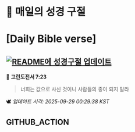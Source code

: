# 🙏 매일의 성경 구절
# [Daily Bible verse]
## [![README에 성경구절 업데이트](https://github.com/DONGSUKA/first_test/actions/workflows/update-readme-bible.yml/badge.svg)](https://github.com/DONGSUKA/first_test/actions/workflows/update-readme-bible.yml)
<!-- START_BIBLE_VERSE -->
📖 **고린도전서 7:23**
> 너희는 값으로 사신 것이니 사람들의 종이 되지 말라

🕊️ _업데이트 시각: 2025-09-29 00:29:38 KST_
  <!-- END_BIBLE_VERSE -->
## GITHUB_ACTION
